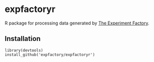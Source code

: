 # expfactoryr

R package for processing data generated by [The Experiment Factory](https://expfactory.github.io/expfactory/).

## Installation

```
library(devtools)
install_github('expfactory/expfactoryr')
```
